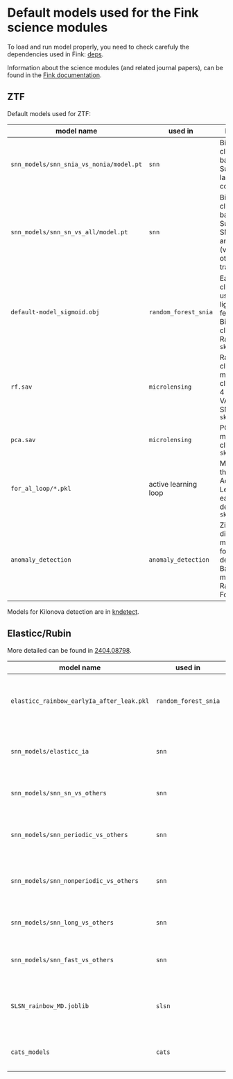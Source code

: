 # Default models used for the Fink science modules

To load and run model properly, you need to check carefuly the dependencies used in Fink: [deps](https://github.com/astrolabsoftware/fink-broker/tree/master/deps).

Information about the science modules (and related journal papers), can be found in the [Fink documentation](https://fink-broker.readthedocs.io/en/latest/broker/science_modules/).

## ZTF

Default models used for ZTF:

| model name | used in | Description |
|------------|---------|-------------|
| `snn_models/snn_snia_vs_nonia/model.pt`| `snn` | Binary classifier based on SuperNNova. Ia vs core-collapse SNe |
| `snn_models/snn_sn_vs_all/model.pt`| `snn` | Binary classifier based on SuperNNova. SNe vs. anything else (var star and other stuff in training) |
| `default-model_sigmoid.obj` | `random_forest_snia` | Early SN Ia classification using lightcurve features. Binary classification. Random forest. `sklearn==1.0.2` |
| `rf.sav` | `microlensing` | Random Forest classifier for microlensing classification. 4 classes: ML, VAR, CONST, SN. `sklearn==1.0.2` |
| `pca.sav` | `microlensing` | PCA for microlensing classification. `sklearn==1.0.2` |
| `for_al_loop/*.pkl` | active learning loop | Models used in the context of Active Learning for early SN Ia detection. `sklearn==1.0.2` |
|`anomaly_detection`| `anomaly_detection` | Zip files with different models used for Anomaly detection. Based on modified Random Forest. |

Models for Kilonova detection are in [kndetect](https://github.com/b-biswas/kndetect).

## Elasticc/Rubin

More detailed can be found in [2404.08798](https://arxiv.org/abs/2404.08798).

| model name | used in | Description |
|------------|---------|-------------|
| `elasticc_rainbow_earlyIa_after_leak.pkl` | `random_forest_snia` | Early SN Ia classification using Rainbow features. Binary classification. `sklearn==1.0.2`. |
| `snn_models/elasticc_ia` | `snn` | Binary classifier using SuperNNova. Ia vs core-collapse SNe. |
| `snn_models/snn_sn_vs_others` | `snn` | Binary classifier using SuperNNova. SNe vs others |
| `snn_models/snn_periodic_vs_others` | `snn` | Binary classifier using SuperNNova. Periodic vs others |
|`snn_models/snn_nonperiodic_vs_others`| `snn` | Binary classifier using SuperNNova.  Non-periodic vs others |
|`snn_models/snn_long_vs_others`| `snn` | Binary classifier using SuperNNova. Long vs others |
|`snn_models/snn_fast_vs_others`| `snn` | Binary classifier using SuperNNova. Fast vs others |
|`SLSN_rainbow_MD.joblib`| `slsn` | SLSN classifier using Rainbow features. Binary classificatio. Random Forest. `sklearn==1.0.2`.
|`cats_models`| `cats` | Broad class classifier using CATS. Tensorflow.


